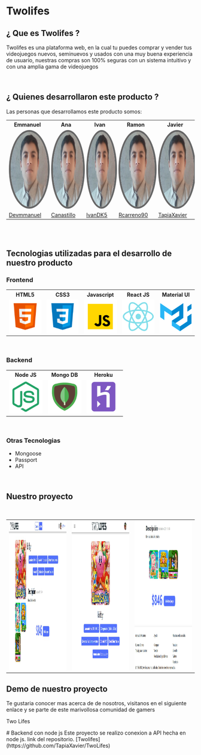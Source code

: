 
<!DOCTYPE html>
<html>
<body>    
<h1> Twolifes</h1>

<h2> ¿ Que es Twolifes ? </h2>

<p>Twolifes es una plataforma web, en la cual tu puedes comprar y vender tus videojuegos nuevos, seminuevos y usados con una muy buena experiencia de usuario, nuestras compras son 100% seguras con un sistema intuitivo y con una amplia gama de videojuegos</p>
    
<br>
    
<h2> ¿ Quienes desarrollaron este producto ? </h2>

<p>Las personas que desarrollamos este producto somos:</p>
    
<table style="width:100%">
  <tr>
    <th>Emmanuel</th>
    <th>Ana</th>
    <th>Ivan</th>
    <th>Ramon</th>
    <th>Javier</th>
  </tr>
  <tr>
    <td>
        <img src="/public/devs/emmanuel.jpg" alt="emmanuel" style="widht: 200px; height:200px; border-radius: 50%; border: 5px solid #666;">
    </td>
    <td>
        <img src="/public/devs/emmanuel.jpg" alt="emmanuel" style="widht: 200px; height:200px; border-radius: 50%; border: 5px solid #666;">
    </td>
    <td>
        <img src="/public/devs/emmanuel.jpg" alt="emmanuel" style="widht: 200px; height:200px; border-radius: 50%; border: 5px solid #666;">
    </td>
    <td>
        <img src="/public/devs/emmanuel.jpg" alt="emmanuel" style="widht: 200px; height:200px; border-radius: 50%; border: 5px solid #666;">
    </td>
    <td>
        <img src="/public/devs/emmanuel.jpg" alt="emmanuel" style="widht: 200px; height:200px; border-radius: 50%; border: 5px solid #666;">
    </td>
  </tr>
  <tr>  
    <td>
        <a href="https://github.com/Devmmanuel" target="_blank">Devmmanuel</a>
    </td>
    <td>
        <a href="https://github.com/canastillo" target="_blank">Canastillo</a>
    </td>
    <td>
        <a href="https://github.com/ivanDK5" target="_blank">IvanDK5</a>
    </td>
    <td>
        <a href="https://github.com/rcarreno90" target="_blank">Rcarreno90</a>
    </td>
    <td>
        <a href="https://github.com/TapiaXavier" target="_blank">TapiaXavier</a>
    </td>
  </tr>  
</table>
<br>
<br>

    
 <h2>Tecnologias utilizadas para el desarrollo de nuestro producto</h2>

<h3>Frontend</h3>
    
 <table style="width:100%">
  <tr>
    <th>HTML5</th>
    <th>CSS3</th>
    <th>Javascript</th>
    <th>React JS</th>
    <th>Material UI</th>
  </tr>
  <tr>
    <td>
        <img src="/public/tech/html5.png" style="width:90px; height:90px;">
    </td>
    <td>
        <img src="/public/tech/css.png" style="width:90px; height:90px;">
    </td>
    <td>
        <img src="/public/tech/javascript.png" style="width:90px; height:90px;">
    </td>
    <td>
        <img src="/public/tech/react.png" style="width:90px; height:90px;">
    </td>
    <td>
        <img src="/public/tech/material-ui.png" style="width:90px; height:90px;">
    </td>
  </tr>
</table>
<br>
    
<h3>Backend</h3>
    
 <table style="width:100%">
  <tr>
    <th>Node JS</th>
    <th>Mongo DB</th>
    <th>Heroku</th>
  </tr>
  <tr>
    <td>
        <img src="/public/tech/node-js.png" style="width:90px; height:90px;">
    </td>
    <td>
        <img src="/public/tech/mongo-db.png" style="width:90px; height:90px;">
    </td>
    <td>
        <img src="/public/tech/heroku.png" style="width:90px; height:90px;">
    </td>
  </tr>
</table>
<br>

<h3> Otras Tecnologias </h3>
<ul>
    <li>Mongoose</li>
    <li>Passport</li>
    <li>API</li>
</ul>
<br>

<h2> Nuestro proyecto </h2>
<br>
    
 <table style="width:100%">
  <tr>
    <td>
        <img src="/public/proyecto/1.jpeg" style="width:500px; height:400px;">
    </td>
    <td>
        <img src="/public/proyecto/2.jpeg" style="width:500px; height:400px;">
    </td>
    <td>
       <img src="/public/proyecto/3.jpeg" style="width:500px; height:400px;">
    </td>
  </tr>
</table>

<h2> Demo de nuestro proyecto </h2>

<p> Te gustaria conocer mas acerca de de nosotros, visitanos en el siguiente enlace y se parte de este marivollosa comunidad de gamers </p>

<a src="#">Two Lifes</a>

</body>
       
</html>
# Backend con node js 
  Este proyecto se realizo conexion a API hecha en node js.
  link del repositorio.
  [Twolifes](https://github.com/TapiaXavier/TwoLifes)
